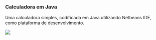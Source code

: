 ### Calculadora em Java
Uma calculadora simples, codificada em Java utilizando Netbeans IDE, como plataforma de desenvolvimento.

![](https://i.imgur.com/w75LGn9.png)
